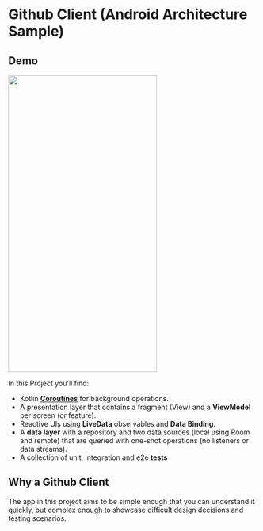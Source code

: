 # Github Client (Android Architecture Sample)

## Demo
<img src="https://github.com/mayankwadhwa/github-client/blob/master/assets/github-demo.gif" width="300px" height="600px"/>

In this Project you'll find:
*   Kotlin **[Coroutines](https://kotlinlang.org/docs/reference/coroutines-overview.html)** for background operations.
*   A presentation layer that contains a fragment (View) and a **ViewModel** per screen (or feature).
*   Reactive UIs using **LiveData** observables and **Data Binding**.
*   A **data layer** with a repository and two data sources (local using Room and remote) that are queried with one-shot operations (no listeners or data streams).
*   A collection of unit, integration and e2e **tests**

## Why a Github Client
The app in this project aims to be simple enough that you can understand it quickly, but complex enough to showcase difficult design decisions and testing scenarios.

